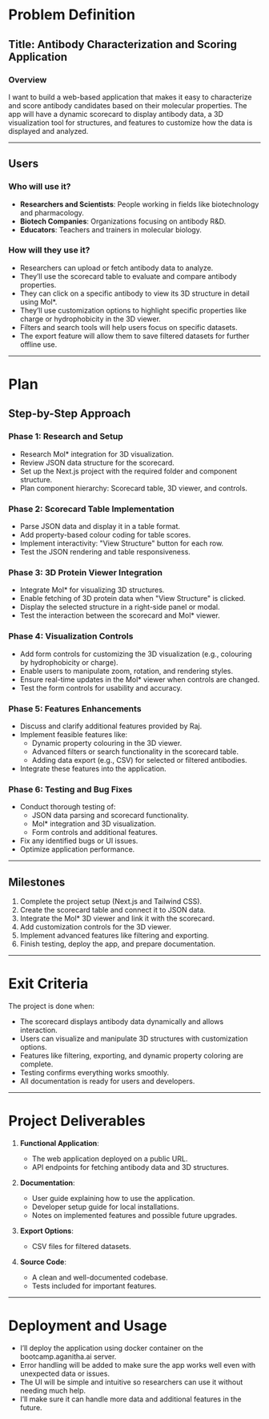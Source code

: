 # Problem Definition

## Title: Antibody Characterization and Scoring Application

### Overview
I want to build a web-based application that makes it easy to characterize and score antibody candidates based on their molecular properties. The app will have a dynamic scorecard to display antibody data, a 3D visualization tool for structures, and features to customize how the data is displayed and analyzed.

---

## Users
### Who will use it?
- **Researchers and Scientists**: People working in fields like biotechnology and pharmacology.
- **Biotech Companies**: Organizations focusing on antibody R&D.
- **Educators**: Teachers and trainers in molecular biology.

### How will they use it?
- Researchers can upload or fetch antibody data to analyze.
- They’ll use the scorecard table to evaluate and compare antibody properties.
- They can click on a specific antibody to view its 3D structure in detail using Mol*.
- They’ll use customization options to highlight specific properties like charge or hydrophobicity in the 3D viewer.
- Filters and search tools will help users focus on specific datasets.
- The export feature will allow them to save filtered datasets for further offline use.

---

# Plan

## Step-by-Step Approach

### Phase 1: Research and Setup
- Research Mol* integration for 3D visualization.
- Review JSON data structure for the scorecard.
- Set up the Next.js project with the required folder and component structure.
- Plan component hierarchy: Scorecard table, 3D viewer, and controls.


### Phase 2: Scorecard Table Implementation
- Parse JSON data and display it in a table format.
- Add property-based colour coding for table scores.
- Implement interactivity: "View Structure" button for each row.
- Test the JSON rendering and table responsiveness.


### Phase 3: 3D Protein Viewer Integration
- Integrate Mol* for visualizing 3D structures.
- Enable fetching of 3D protein data when "View Structure" is clicked.
- Display the selected structure in a right-side panel or modal.
- Test the interaction between the scorecard and Mol* viewer.


### Phase 4: Visualization Controls
- Add form controls for customizing the 3D visualization (e.g., colouring by hydrophobicity or charge).
- Enable users to manipulate zoom, rotation, and rendering styles.
- Ensure real-time updates in the Mol* viewer when controls are changed.
- Test the form controls for usability and accuracy.


### Phase 5: Features Enhancements
- Discuss and clarify additional features provided by Raj.
- Implement feasible features like:
    - Dynamic property colouring in the 3D viewer.
    - Advanced filters or search functionality in the scorecard table.
    - Adding data export (e.g., CSV) for selected or filtered antibodies.
- Integrate these features into the application.


### Phase 6: Testing and Bug Fixes
- Conduct thorough testing of:
    - JSON data parsing and scorecard functionality.
    - Mol* integration and 3D visualization.
    - Form controls and additional features.
- Fix any identified bugs or UI issues.
- Optimize application performance.


---

## Milestones
1. Complete the project setup (Next.js and Tailwind CSS).
2. Create the scorecard table and connect it to JSON data.
3. Integrate the Mol* 3D viewer and link it with the scorecard.
4. Add customization controls for the 3D viewer.
5. Implement advanced features like filtering and exporting.
6. Finish testing, deploy the app, and prepare documentation.

---

# Exit Criteria
The project is done when:
- The scorecard displays antibody data dynamically and allows interaction.
- Users can visualize and manipulate 3D structures with customization options.
- Features like filtering, exporting, and dynamic property coloring are complete.
- Testing confirms everything works smoothly.
- All documentation is ready for users and developers.

---

# Project Deliverables
1. **Functional Application**:
   - The web application deployed on a public URL.
   - API endpoints for fetching antibody data and 3D structures.

2. **Documentation**:
   - User guide explaining how to use the application.
   - Developer setup guide for local installations.
   - Notes on implemented features and possible future upgrades.

3. **Export Options**:
   - CSV files for filtered datasets.

4. **Source Code**:
   - A clean and well-documented codebase.
   - Tests included for important features.

---

# Deployment and Usage
- I’ll deploy the application using docker container on the bootcamp.aganitha.ai server.
- Error handling will be added to make sure the app works well even with unexpected data or issues.
- The UI will be simple and intuitive so researchers can use it without needing much help.
- I’ll make sure it can handle more data and additional features in the future.
